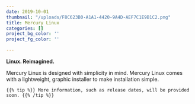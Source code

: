 ```yaml
---
date: 2019-10-01
thumbnail: "/uploads/F8C623B0-A1A1-4420-9A4D-AEF7C1E9B1C2.png"
title: Mercury Linux
categories: []
project_bg_color: ''
project_fg_color: ''

---
```

**Linux. Reimagined.**

Mercury Linux is designed with simplicity in mind. Mercury Linux comes with a lightweight, graphic installer to make installation simple.

    {{% tip %}} More information, such as release dates, will be provided soon. {{% /tip %}}